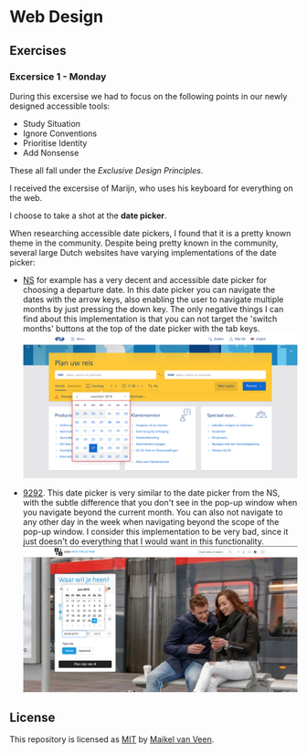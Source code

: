 # Web Design

## Exercises

### Excersice 1 - Monday

During this excersise we had to focus on the following points in our newly designed accessible tools:

* Study Situation
* Ignore Conventions
* Prioritise Identity
* Add Nonsense

These all fall under the *Exclusive Design Principles*.

I received the excersise of Marijn, who uses his keyboard for everything on the web.

I choose to take a shot at the **date picker**.

When researching accessible date pickers, I found that it is a pretty known theme in the community.
Despite being pretty known in the community, several large Dutch websites have varying implementations of the date picker:

* [NS](https://www.ns.nl) for example has a very decent and accessible date picker for choosing a departure date.
    In this date picker you can navigate the dates with the arrow keys, also enabling the user to navigate multiple months by just pressing the down key.
    The only negative things I can find about this implementation is that you can not target the 'switch months' buttons at the top of the date picker with the tab keys.
    ![NS Example](./docs/ns_example.png)

* [9292](https://www.9292.nl). This date picker is very similar to the date picker from the NS, with the subtle difference that you don't see in the pop-up window when you navigate beyond the current month.
    You can also not navigate to any other day in the week when navigating beyond the scope of the pop-up window.
    I consider this implementation to be very bad, since it just doesn't do everything that I would want in this functionality.
    ![9292 Example](./docs/9292_example.png)

## License

This repository is licensed as [MIT](LICENSE) by [Maikel van Veen](https://github.com/maikxx).
